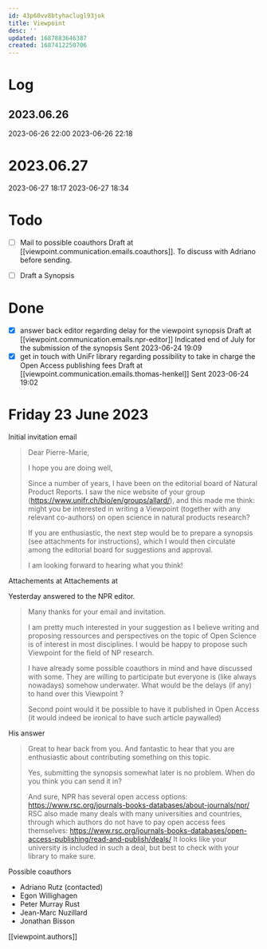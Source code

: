 ```yaml
---
id: 43p60vv8btyhaclugl93jok
title: Viewpoint
desc: ''
updated: 1687883646387
created: 1687412250706
---
```


# Log

## 2023.06.26
2023-06-26 22:00
2023-06-26 22:18

# 2023.06.27
2023-06-27 18:17
2023-06-27 18:34



# Todo


- [ ] Mail to possible coauthors
Draft at [[viewpoint.communication.emails.coauthors]].  To discuss with Adriano before sending.

- [ ] Draft a Synopsis

# Done

- [x] answer back editor regarding delay for the viewpoint synopsis
Draft at [[viewpoint.communication.emails.npr-editor]]
Indicated end of July for the submission of the synopsis
Sent 2023-06-24 19:09
- [x] get in touch with UniFr library regarding possibility to take in charge the Open Access publishing fees
Draft at [[viewpoint.communication.emails.thomas-henkel]]
Sent 2023-06-24 19:02

# Friday 23 June 2023

Initial invitation email

> Dear Pierre-Marie,
> 
> I hope you are doing well,
> 
> Since a number of years, I have been on the editorial board of Natural Product Reports.
> I saw the nice website of your group (https://www.unifr.ch/bio/en/groups/allard/), and this made me think: might you be interested in writing a Viewpoint (together with any relevant co-authors) on open science in natural products research?
> 
> If you are enthusiastic, the next step would be to prepare a synopsis (see attachments for instructions), which I would then circulate among the editorial board for suggestions and approval.
> 
> I am looking forward to hearing what you think!

Attachements at [](../../../Dropbox/UniFr/COMMONS_Lab/Papers_PMA/2023/Viewpoint_OSNPR/Submitting%20a%20synopsis%20to%20NPR%20-%20Invited%20authors.pdf)
Attachements at [](../../../Dropbox/UniFr/COMMONS_Lab/Papers_PMA/2023/Viewpoint_OSNPR/Synopsis%20example.pdf)


Yesterday answered to the NPR editor.
> 
> Many thanks for your email and invitation.
> 
> I am pretty much interested in your suggestion as I believe writing and proposing ressources and perspectives on the topic of Open Science is of interest in most disciplines.
> I would be happy to propose such Viewpoint for the field of NP research.
> 
> I have already some possible coauthors in mind and have discussed with some.
> They are willing to participate but everyone is (like always nowadays) somehow underwater.
> What would be the delays (if any) to hand over this Viewpoint ?
> 
> Second point would it be possible to have it published in Open Access (it would indeed be ironical to have such article paywalled)


His answer

> Great to hear back from you. And fantastic to hear that you are enthusiastic about contributing something on this topic.
> 
> Yes, submitting the synopsis somewhat later is no problem. When do you think you can send it in?
> 
> And sure, NPR has several open access options: https://www.rsc.org/journals-books-databases/about-journals/npr/
> RSC also made many deals with many universities and countries, through which authors do not have to pay open access fees themselves: https://www.rsc.org/journals-books-databases/open-access-publishing/read-and-publish/deals/
> It looks like your university is included in such a deal, but best to check with your library to make sure.


Possible coauthors

- Adriano Rutz (contacted)
- Egon Willighagen
- Peter Murray Rust
- Jean-Marc Nuzillard
- Jonathan Bisson

[[viewpoint.authors]]